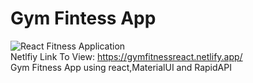 # Gym Fintess App
![React Fitness Application](https://i.ibb.co/Yt9spGc/image.png)
<br>Netlfiy Link To View: https://gymfitnessreact.netlify.app/<br />
Gym Fitness App using react,MaterialUI and RapidAPI
